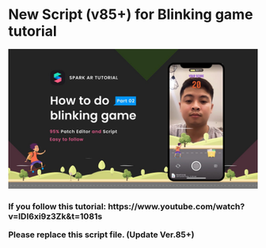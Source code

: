 # New Script (v85+) for Blinking game tutorial

<img src="https://github.com/marudesignstudio/New-Script-v85-for-Blinking-game-tutorial/blob/master/maxresdefault.jpg">
<h3>
If you follow this tutorial:
https://www.youtube.com/watch?v=IDI6xi9z3Zk&t=1081s

Please replace this script file. (Update Ver.85+)
</h3>
